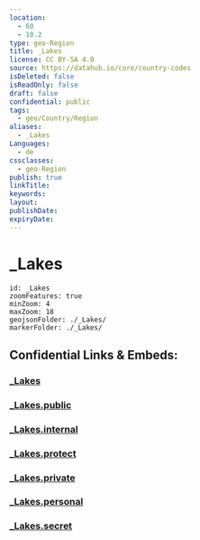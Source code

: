 ```yaml
---
location:
  - 60
  - 10.2
type: geo-Region
title: _Lakes
license: CC BY-SA 4.0
source: https://datahub.io/core/country-codes
isDeleted: false
isReadOnly: false
draft: false
confidential: public
tags:
  - geo/Country/Region
aliases:
  - _Lakes
Languages:
  - de
cssclasses:
  - geo-Region
publish: true
linkTitle:
keywords:
layout:
publishDate:
expiryDate:
---
```


# _Lakes

```leaflet
id: _Lakes
zoomFeatures: true 
minZoom: 4 
maxZoom: 18
geojsonFolder: ./_Lakes/
markerFolder: ./_Lakes/
```


## Confidential Links & Embeds: 

### [_Lakes](/_Standards/Earth/Continent/Europe/Europe~North/Norway/Counties~Norway/Buskerud/_Lakes.md) 

### [_Lakes.public](/_public/Earth/Continent/Europe/Europe~North/Norway/Counties~Norway/Buskerud/_Lakes.public.md) 

### [_Lakes.internal](/_internal/Earth/Continent/Europe/Europe~North/Norway/Counties~Norway/Buskerud/_Lakes.internal.md) 

### [_Lakes.protect](/_protect/Earth/Continent/Europe/Europe~North/Norway/Counties~Norway/Buskerud/_Lakes.protect.md) 

### [_Lakes.private](/_private/Earth/Continent/Europe/Europe~North/Norway/Counties~Norway/Buskerud/_Lakes.private.md) 

### [_Lakes.personal](/_personal/Earth/Continent/Europe/Europe~North/Norway/Counties~Norway/Buskerud/_Lakes.personal.md) 

### [_Lakes.secret](/_secret/Earth/Continent/Europe/Europe~North/Norway/Counties~Norway/Buskerud/_Lakes.secret.md)

